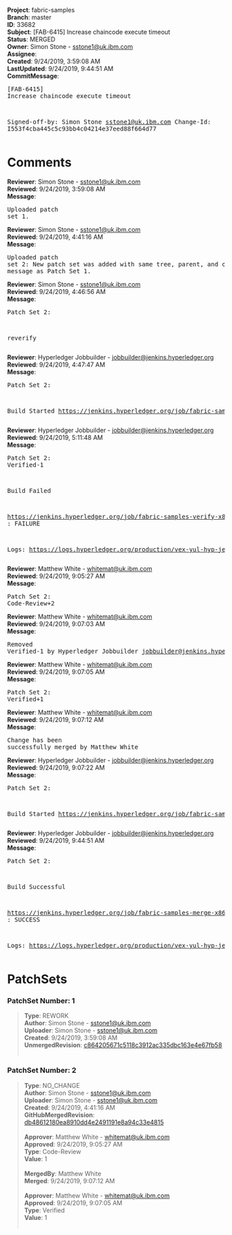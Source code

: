 <strong>Project</strong>: fabric-samples<br><strong>Branch</strong>: master<br><strong>ID</strong>: 33682<br><strong>Subject</strong>: [FAB-6415] Increase chaincode execute timeout<br><strong>Status</strong>: MERGED<br><strong>Owner</strong>: Simon Stone - sstone1@uk.ibm.com<br><strong>Assignee</strong>:<br><strong>Created</strong>: 9/24/2019, 3:59:08 AM<br><strong>LastUpdated</strong>: 9/24/2019, 9:44:51 AM<br><strong>CommitMessage</strong>:<br><pre>[FAB-6415] Increase chaincode execute timeout

Signed-off-by: Simon Stone <sstone1@uk.ibm.com>
Change-Id: I553f4cba445c5c93bb4c04214e37eed88f664d77
</pre><h1>Comments</h1><strong>Reviewer</strong>: Simon Stone - sstone1@uk.ibm.com<br><strong>Reviewed</strong>: 9/24/2019, 3:59:08 AM<br><strong>Message</strong>: <pre>Uploaded patch set 1.</pre><strong>Reviewer</strong>: Simon Stone - sstone1@uk.ibm.com<br><strong>Reviewed</strong>: 9/24/2019, 4:41:16 AM<br><strong>Message</strong>: <pre>Uploaded patch set 2: New patch set was added with same tree, parent, and commit message as Patch Set 1.</pre><strong>Reviewer</strong>: Simon Stone - sstone1@uk.ibm.com<br><strong>Reviewed</strong>: 9/24/2019, 4:46:56 AM<br><strong>Message</strong>: <pre>Patch Set 2:

reverify</pre><strong>Reviewer</strong>: Hyperledger Jobbuilder - jobbuilder@jenkins.hyperledger.org<br><strong>Reviewed</strong>: 9/24/2019, 4:47:47 AM<br><strong>Message</strong>: <pre>Patch Set 2:

Build Started https://jenkins.hyperledger.org/job/fabric-samples-verify-x86_64/575/</pre><strong>Reviewer</strong>: Hyperledger Jobbuilder - jobbuilder@jenkins.hyperledger.org<br><strong>Reviewed</strong>: 9/24/2019, 5:11:48 AM<br><strong>Message</strong>: <pre>Patch Set 2: Verified-1

Build Failed 

https://jenkins.hyperledger.org/job/fabric-samples-verify-x86_64/575/ : FAILURE

Logs: https://logs.hyperledger.org/production/vex-yul-hyp-jenkins-3/fabric-samples-verify-x86_64/575</pre><strong>Reviewer</strong>: Matthew White - whitemat@uk.ibm.com<br><strong>Reviewed</strong>: 9/24/2019, 9:05:27 AM<br><strong>Message</strong>: <pre>Patch Set 2: Code-Review+2</pre><strong>Reviewer</strong>: Matthew White - whitemat@uk.ibm.com<br><strong>Reviewed</strong>: 9/24/2019, 9:07:03 AM<br><strong>Message</strong>: <pre>Removed Verified-1 by Hyperledger Jobbuilder <jobbuilder@jenkins.hyperledger.org>
</pre><strong>Reviewer</strong>: Matthew White - whitemat@uk.ibm.com<br><strong>Reviewed</strong>: 9/24/2019, 9:07:05 AM<br><strong>Message</strong>: <pre>Patch Set 2: Verified+1</pre><strong>Reviewer</strong>: Matthew White - whitemat@uk.ibm.com<br><strong>Reviewed</strong>: 9/24/2019, 9:07:12 AM<br><strong>Message</strong>: <pre>Change has been successfully merged by Matthew White</pre><strong>Reviewer</strong>: Hyperledger Jobbuilder - jobbuilder@jenkins.hyperledger.org<br><strong>Reviewed</strong>: 9/24/2019, 9:07:22 AM<br><strong>Message</strong>: <pre>Patch Set 2:

Build Started https://jenkins.hyperledger.org/job/fabric-samples-merge-x86_64/156/</pre><strong>Reviewer</strong>: Hyperledger Jobbuilder - jobbuilder@jenkins.hyperledger.org<br><strong>Reviewed</strong>: 9/24/2019, 9:44:51 AM<br><strong>Message</strong>: <pre>Patch Set 2:

Build Successful 

https://jenkins.hyperledger.org/job/fabric-samples-merge-x86_64/156/ : SUCCESS

Logs: https://logs.hyperledger.org/production/vex-yul-hyp-jenkins-3/fabric-samples-merge-x86_64/156</pre><h1>PatchSets</h1><h3>PatchSet Number: 1</h3><blockquote><strong>Type</strong>: REWORK<br><strong>Author</strong>: Simon Stone - sstone1@uk.ibm.com<br><strong>Uploader</strong>: Simon Stone - sstone1@uk.ibm.com<br><strong>Created</strong>: 9/24/2019, 3:59:08 AM<br><strong>UnmergedRevision</strong>: [c864205671c5118c3912ac335dbc163e4e67fb58](https://github.com/hyperledger-gerrit-archive/fabric-samples/commit/c864205671c5118c3912ac335dbc163e4e67fb58)<br><br></blockquote><h3>PatchSet Number: 2</h3><blockquote><strong>Type</strong>: NO_CHANGE<br><strong>Author</strong>: Simon Stone - sstone1@uk.ibm.com<br><strong>Uploader</strong>: Simon Stone - sstone1@uk.ibm.com<br><strong>Created</strong>: 9/24/2019, 4:41:16 AM<br><strong>GitHubMergedRevision</strong>: [db48612180ea8910dd4e2491191e8a94c33e4815](https://github.com/hyperledger-gerrit-archive/fabric-samples/commit/db48612180ea8910dd4e2491191e8a94c33e4815)<br><br><strong>Approver</strong>: Matthew White - whitemat@uk.ibm.com<br><strong>Approved</strong>: 9/24/2019, 9:05:27 AM<br><strong>Type</strong>: Code-Review<br><strong>Value</strong>: 1<br><br><strong>MergedBy</strong>: Matthew White<br><strong>Merged</strong>: 9/24/2019, 9:07:12 AM<br><br><strong>Approver</strong>: Matthew White - whitemat@uk.ibm.com<br><strong>Approved</strong>: 9/24/2019, 9:07:05 AM<br><strong>Type</strong>: Verified<br><strong>Value</strong>: 1<br><br></blockquote>